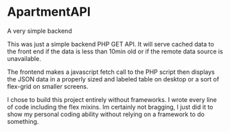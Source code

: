 # ApartmentAPI
A very simple backend 

This was just a simple backend PHP GET API. It will serve cached data to the front end if the data is less than 10min old or if the remote data source is unavailable.

The frontend makes a javascript fetch call to the PHP script then displays the JSON data in a properly sized and labeled table on desktop or a sort of flex-grid on smaller screens.

I chose to build this project entirely without frameworks. I wrote every line of code including the flex mixins. Im certainly not bragging, I just did it to show my personal coding ability without relying on a framework to do something.
